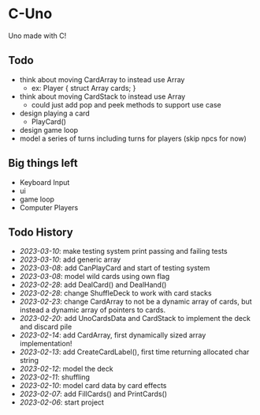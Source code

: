 # C-Uno

Uno made with C!

## Todo

- think about moving CardArray to instead use Array
	- ex: Player { struct Array cards; }
- think about moving CardStack to instead use Array
	- could just add pop and peek methods to support use case
- design playing a card
	- PlayCard()
- design game loop
- model a series of turns including turns for players (skip npcs for now)

## Big things left

- Keyboard Input
- ui
- game loop
- Computer Players

## Todo History

- *2023-03-10*: make testing system print passing and failing tests
- *2023-03-10*: add generic array
- *2023-03-08*: add CanPlayCard and start of testing system
- *2023-03-08*: model wild cards using own flag
- *2023-02-28*: add DealCard() and DealHand()
- *2023-02-28*: change ShuffleDeck to work with card stacks
- *2023-02-23*: change CardArray to not be a dynamic array of cards, but instead a dynamic array of pointers to cards.
- *2023-02-20*: add UnoCardsData and CardStack to implement the deck and discard pile
- *2023-02-14*: add CardArray, first dynamically sized array implementation!
- *2023-02-13*: add CreateCardLabel(), first time returning allocated char string
- *2023-02-12*: model the deck
- *2023-02-11*: shuffling
- *2023-02-10*: model card data by card effects
- *2023-02-07*: add FillCards() and PrintCards()
- *2023-02-06*: start project


